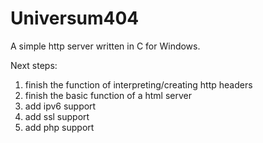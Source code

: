 # Universum404
 A simple http server written in C for Windows.
 
 Next steps:
 1. finish the function of interpreting/creating http headers
 2. finish the basic function of a html server
 3. add ipv6 support
 4. add ssl support
 5. add php support
